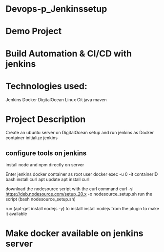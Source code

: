 # Devops-p_Jenkinssetup
# Demo Project
#  Build Automation & CI/CD with jenkins

# Technologies used:
Jenkins
Docker
DigitalOcean
Linux
Git
java
maven

# Project Description
Create an ubuntu server on DigitalOcean
setup and run jenkins as Docker container
initialize jenkins

## configure tools on jenkins
install node and npm directly on server

Enter jenkins docker container as root user
docker exec -u 0 -it containerID bash
install curl
apt update
apt install curl

download the nodesource script with the curl command
curl -sl https://deb.nodesource.com/setup_20.x -o nodesource_setup.sh
run the script (bash nodesource_setup.sh)

run (apt-get install nodejs -y) to install
install nodejs from the plugin to make it available

# Make docker available on jenkins server



